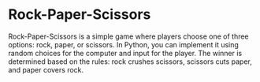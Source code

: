 # Rock-Paper-Scissors
Rock-Paper-Scissors is a simple game where players choose one of three options: rock, paper, or scissors. In Python, you can implement it using random choices for the computer and input for the player. The winner is determined based on the rules: rock crushes scissors, scissors cuts paper, and paper covers rock. 
